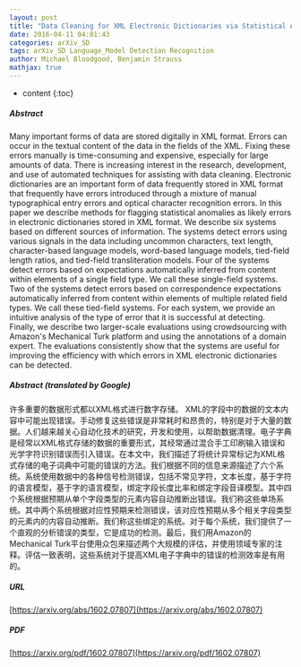 ```yaml
---
layout: post
title: "Data Cleaning for XML Electronic Dictionaries via Statistical Anomaly Detection"
date: 2016-04-11 04:01:43
categories: arXiv_SD
tags: arXiv_SD Language_Model Detection Recognition
author: Michael Bloodgood, Benjamin Strauss
mathjax: true
---
```


* content
{:toc}

##### Abstract
Many important forms of data are stored digitally in XML format. Errors can occur in the textual content of the data in the fields of the XML. Fixing these errors manually is time-consuming and expensive, especially for large amounts of data. There is increasing interest in the research, development, and use of automated techniques for assisting with data cleaning. Electronic dictionaries are an important form of data frequently stored in XML format that frequently have errors introduced through a mixture of manual typographical entry errors and optical character recognition errors. In this paper we describe methods for flagging statistical anomalies as likely errors in electronic dictionaries stored in XML format. We describe six systems based on different sources of information. The systems detect errors using various signals in the data including uncommon characters, text length, character-based language models, word-based language models, tied-field length ratios, and tied-field transliteration models. Four of the systems detect errors based on expectations automatically inferred from content within elements of a single field type. We call these single-field systems. Two of the systems detect errors based on correspondence expectations automatically inferred from content within elements of multiple related field types. We call these tied-field systems. For each system, we provide an intuitive analysis of the type of error that it is successful at detecting. Finally, we describe two larger-scale evaluations using crowdsourcing with Amazon's Mechanical Turk platform and using the annotations of a domain expert. The evaluations consistently show that the systems are useful for improving the efficiency with which errors in XML electronic dictionaries can be detected.

##### Abstract (translated by Google)
许多重要的数据形式都以XML格式进行数字存储。 XML的字段中的数据的文本内容中可能出现错误。手动修复这些错误是非常耗时和昂贵的，特别是对于大量的数据。人们越来越关心自动化技术的研究，开发和使用，以帮助数据清理。电子字典是经常以XML格式存储的数据的重要形式，其经常通过混合手工印刷输入错误和光学字符识别错误而引入错误。在本文中，我们描述了将统计异常标记为XML格式存储的电子词典中可能的错误的方法。我们根据不同的信息来源描述了六个系统。系统使用数据中的各种信号检测错误，包括不常见字符，文本长度，基于字符的语言模型，基于字的语言模型，绑定字段长度比率和绑定字段音译模型。其中四个系统根据预期从单个字段类型的元素内容自动推断出错误。我们称这些单场系统。其中两个系统根据对应性预期来检测错误，该对应性预期从多个相关字段类型的元素内的内容自动推断。我们称这些绑定的系统。对于每个系统，我们提供了一个直观的分析错误的类型，它是成功的检测。最后，我们用Amazon的Mechanical Turk平台使用众包来描述两个大规模的评估，并使用领域专家的注释。评估一致表明，这些系统对于提高XML电子字典中的错误的检测效率是有用的。

##### URL
[https://arxiv.org/abs/1602.07807](https://arxiv.org/abs/1602.07807)

##### PDF
[https://arxiv.org/pdf/1602.07807](https://arxiv.org/pdf/1602.07807)

